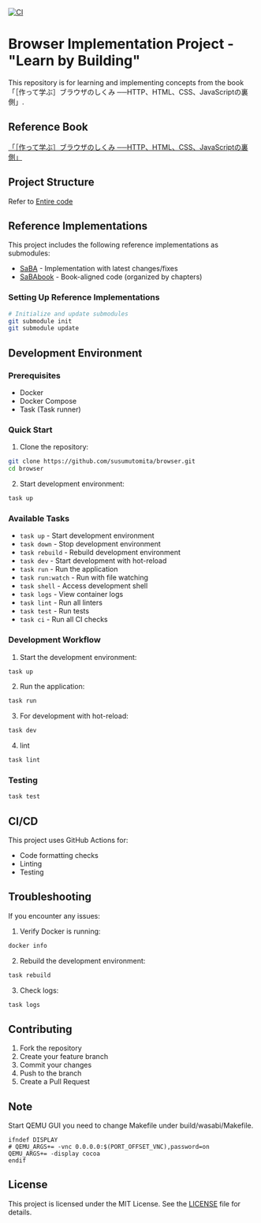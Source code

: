 [![CI](https://github.com/susumutomita/browser/actions/workflows/ci.yml/badge.svg?branch=main)](https://github.com/susumutomita/browser/actions/workflows/ci.yml)
# Browser Implementation Project - "Learn by Building"

This repository is for learning and implementing concepts from the book 「［作って学ぶ］ブラウザのしくみ ──HTTP、HTML、CSS、JavaScriptの裏側」.

## Reference Book

[「［作って学ぶ］ブラウザのしくみ ──HTTP、HTML、CSS、JavaScriptの裏側」](https://direct.gihyo.jp/view/item/000000003560)

## Project Structure

Refer to
[Entire code](https://uithub.com/susumutomita/browser)

## Reference Implementations

This project includes the following reference implementations as submodules:

- [SaBA](https://github.com/d0iasm/saba) - Implementation with latest changes/fixes
- [SaBAbook](https://github.com/d0iasm/sababook) - Book-aligned code (organized by chapters)

### Setting Up Reference Implementations

```bash
# Initialize and update submodules
git submodule init
git submodule update
```

## Development Environment

### Prerequisites

- Docker
- Docker Compose
- Task (Task runner)

### Quick Start

1. Clone the repository:

```bash
git clone https://github.com/susumutomita/browser.git
cd browser
```

2. Start development environment:

```bash
task up
```

### Available Tasks

- `task up` - Start development environment
- `task down` - Stop development environment
- `task rebuild` - Rebuild development environment
- `task dev` - Start development with hot-reload
- `task run` - Run the application
- `task run:watch` - Run with file watching
- `task shell` - Access development shell
- `task logs` - View container logs
- `task lint` - Run all linters
- `task test` - Run tests
- `task ci` - Run all CI checks

### Development Workflow

1. Start the development environment:

```bash
task up
```

2. Run the application:

```bash
task run
```

3. For development with hot-reload:

```bash
task dev
```

4. lint

```bash
task lint
```

### Testing

```bash
task test
```

## CI/CD

This project uses GitHub Actions for:

- Code formatting checks
- Linting
- Testing

## Troubleshooting

If you encounter any issues:

1. Verify Docker is running:

```bash
docker info
```

2. Rebuild the development environment:

```bash
task rebuild
```

3. Check logs:

```bash
task logs
```

## Contributing

1. Fork the repository
2. Create your feature branch
3. Commit your changes
4. Push to the branch
5. Create a Pull Request

## Note

Start QEMU GUI you need to change Makefile under build/wasabi/Makefile.

```build/wasabi/Makefile
ifndef DISPLAY
# QEMU_ARGS+= -vnc 0.0.0.0:$(PORT_OFFSET_VNC),password=on
QEMU_ARGS+= -display cocoa
endif
```

## License

This project is licensed under the MIT License. See the [LICENSE](LICENSE) file for details.
